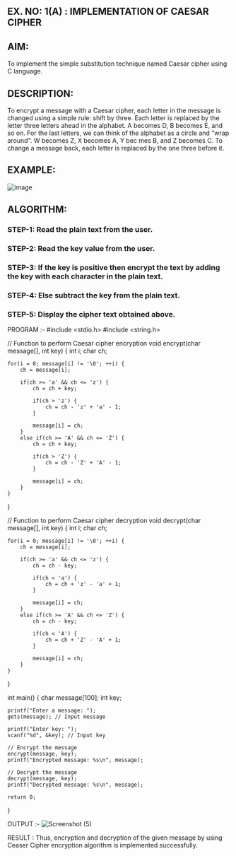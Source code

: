 ## EX. NO: 1(A) : IMPLEMENTATION OF CAESAR CIPHER
 

## AIM:

To implement the simple substitution technique named Caesar cipher using C language.

## DESCRIPTION:

To encrypt a message with a Caesar cipher, each letter in the message is changed using a simple rule: shift by three. Each letter is replaced by the letter three letters ahead in the alphabet. A becomes D, B becomes E, and so on. For the last letters, we can think of the
alphabet as a circle and "wrap around". W becomes Z, X becomes A, Y bec mes B, and Z
becomes C. To change a message back, each letter is replaced by the one three before it.

## EXAMPLE:



![image](https://github.com/Hemamanigandan/CNS/assets/149653568/eb9c6c43-8c80-4cdd-b9d4-91705a311c79)


## ALGORITHM:

### STEP-1: Read the plain text from the user.
### STEP-2: Read the key value from the user.
### STEP-3: If the key is positive then encrypt the text by adding the key with each character in the plain text.
### STEP-4: Else subtract the key from the plain text.
### STEP-5: Display the cipher text obtained above.


PROGRAM :-
#include <stdio.h>
#include <string.h>

// Function to perform Caesar cipher encryption
void encrypt(char message[], int key) {
    int i;
    char ch;
    
    for(i = 0; message[i] != '\0'; ++i) {
        ch = message[i];
        
        if(ch >= 'a' && ch <= 'z') {
            ch = ch + key;
            
            if(ch > 'z') {
                ch = ch - 'z' + 'a' - 1;
            }
            
            message[i] = ch;
        }
        else if(ch >= 'A' && ch <= 'Z') {
            ch = ch + key;
            
            if(ch > 'Z') {
                ch = ch - 'Z' + 'A' - 1;
            }
            
            message[i] = ch;
        }
    }
}

// Function to perform Caesar cipher decryption
void decrypt(char message[], int key) {
    int i;
    char ch;
    
    for(i = 0; message[i] != '\0'; ++i) {
        ch = message[i];
        
        if(ch >= 'a' && ch <= 'z') {
            ch = ch - key;
            
            if(ch < 'a') {	
                ch = ch + 'z' - 'a' + 1;
            }
            
            message[i] = ch;
        }
        else if(ch >= 'A' && ch <= 'Z') {
            ch = ch - key;
            
            if(ch < 'A') {
                ch = ch + 'Z' - 'A' + 1;
            }
            
            message[i] = ch;
        }
    }
}

int main() {
    char message[100];
    int key;
    
    printf("Enter a message: ");
    gets(message); // Input message
    
    printf("Enter key: ");
    scanf("%d", &key); // Input key
    
    // Encrypt the message
    encrypt(message, key);
    printf("Encrypted message: %s\n", message);
    
    // Decrypt the message
    decrypt(message, key);
    printf("Decrypted message: %s\n", message);
    
    return 0;
}



OUTPUT :-
![Screenshot (5)](https://github.com/kanmanikannu/CNS/assets/114866367/655f13b6-8505-4013-8d14-6fab04a9856c)

RESULT :
Thus, encryption and decryption of the given message by using Ceaser Cipher encryption algorithm is implemented successfully.


